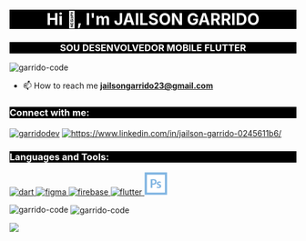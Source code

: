 <h1 align="center" style="color: #ffffff; background-color: #000000">Hi 👋, I'm JAILSON GARRIDO</h1>
<h3 align="center" style="color: #ffffff; background-color: #000000">SOU DESENVOLVEDOR MOBILE FLUTTER</h3>

<p align="left"> <img src="https://komarev.com/ghpvc/?username=garrido-code&label=Profile%20views&color=0e75b6&style=flat" alt="garrido-code" /> </p>

- 📫 How to reach me **jailsongarrido23@gmail.com**

<h3 align="left" style="color: #ffffff; background-color: #000000">Connect with me:</h3>
<p align="left">
<a href="https://twitter.com/garridodev" target="blank"><img align="center" src="https://raw.githubusercontent.com/rahuldkjain/github-profile-readme-generator/master/src/images/icons/Social/twitter.svg" alt="garridodev" height="30" width="40" /></a>
<a href="https://linkedin.com/in/https://www.linkedin.com/in/jailson-garrido-0245611b6/" target="blank"><img align="center" src="https://raw.githubusercontent.com/rahuldkjain/github-profile-readme-generator/master/src/images/icons/Social/linked-in-alt.svg" alt="https://www.linkedin.com/in/jailson-garrido-0245611b6/" height="30" width="40" /></a>
</p>

<h3 align="left" style="color: #ffffff; background-color: #000000">Languages and Tools:</h3>
<p align="left"> <a href="https://dart.dev" target="_dark_dimmed" rel="noreferrer"> <img src="https://www.vectorlogo.zone/logos/dartlang/dartlang-icon.svg" alt="dart" width="40" height="40"/> </a><a href="https://www.figma.com/" target="_dark_dimmed" rel="noreferrer"> <img src="https://www.vectorlogo.zone/logos/figma/figma-icon.svg" alt="figma" width="40" height="40"/> </a><a href="https://firebase.google.com/" target="_dark_dimmed" rel="noreferrer"> <img src="https://www.vectorlogo.zone/logos/firebase/firebase-icon.svg" alt="firebase" width="40" height="40"/> </a><a href="https://flutter.dev" target="_dark_dimmed" rel="noreferrer"> <img src="https://www.vectorlogo.zone/logos/flutterio/flutterio-icon.svg" alt="flutter" width="40" height="40"/> </a><a href="https://www.photoshop.com/en" target="_dark_dimmed" rel="noreferrer"> <img src="https://raw.githubusercontent.com/devicons/devicon/master/icons/photoshop/photoshop-line.svg" alt="photoshop" width="40" height="40"/> </a> </p>


<p><img align="left" src="https://github-readme-stats.vercel.app/api/top-langs?username=garrido-code&show_icons=true&locale=en&layout=compact" alt="garrido-code" /></p>

<p> <img align="center" src="https://github-readme-stats.vercel.app/api?username=garrido-code&show_icons=true&locale=en" alt="garrido-code" /></p>

![](https://komarev.com/ghpvc/?username=garrido-code)



